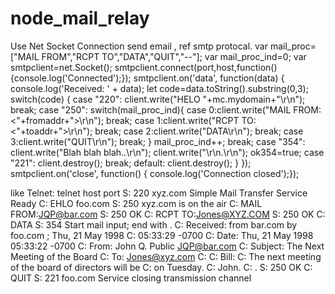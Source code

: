 # node_mail_relay
Use Net Socket Connection send email , ref smtp protocal.
var mail_proc=["MAIL FROM","RCPT TO","DATA","QUIT","--"];
var mail_proc_ind=0;
var smtpclient=net.Socket();
smtpclient.connect(port,host,function(){console.log('Connected');});
smtpclient.on('data', function(data) {
    console.log('Received: ' + data);
    let code=data.toString().substring(0,3);
    switch(code)
    {
    case "220": client.write("HELO "+mc.mydomain+"\r\n"); break;
    case "250": 
      switch(mail_proc_ind){
            case 0:client.write("MAIL FROM:<"+fromaddr+">\r\n");
            break;
            case 1:client.write("RCPT TO:<"+toaddr+">\r\n");
            break;
            case 2:client.write("DATA\r\n");
            break;
            case 3:client.write("QUIT\r\n");
            break;
        }
        mail_proc_ind++;
        break;
    case "354": 
        client.write("Blah blah blah..\r\n");
        client.write("\r\n.\r\n");
        ok354=true;
    case "221": client.destroy(); break;
    default:
        client.destroy();
    }
});
smtpclient.on('close', function() {	console.log('Connection closed');});

like Telnet:
telnet host port
           S: 220 xyz.com Simple Mail Transfer Service Ready
           C: EHLO foo.com
           S: 250 xyz.com is on the air
           C: MAIL FROM:<JQP@bar.com>
           S: 250 OK
           C: RCPT TO:<Jones@XYZ.COM>
           S: 250 OK
           C: DATA
           S: 354 Start mail input; end with <CRLF>.<CRLF>
           C: Received: from bar.com by foo.com ; Thu, 21 May 1998
           C:     05:33:29 -0700
           C: Date: Thu, 21 May 1998 05:33:22 -0700
           C: From: John Q. Public <JQP@bar.com>
           C: Subject:  The Next Meeting of the Board
           C: To: Jones@xyz.com
           C:
           C: Bill:
           C: The next meeting of the board of directors will be
           C: on Tuesday.
           C:                         John.
           C: .
           S: 250 OK
           C: QUIT
           S: 221 foo.com Service closing transmission channel


